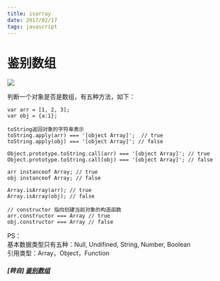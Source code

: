 ```yaml
---
title: isarray
date: 2017/02/17
tags: javascript
---
```


# 鉴别数组 #
![](https://mmbiz.qpic.cn/mmbiz_jpg/0vF1DtfHb3F22ruqIzJNWgnugCYFB4eOy83XFBiaS39FuXujVjpvicCMA1gNE3IIrInwmpExmfnRg0vcEVWwEHSg/0?wx_fmt=jpeg)

判断一个对象是否是数组，有五种方法，如下：  
```
var arr = [1, 2, 3];
var obj = {a:1};

toString返回对象的字符串表示
toString.apply(arr) === '[object Array]';  // true
toString.apply(obj) === '[object Array]'; // false

Object.prototype.toString.call(arr) === '[object Array]'; // true
Object.prototype.toString.call(obj) === '[object Array]'; // false

arr instanceof Array; // true
obj instanceof Array; // false

Array.isArray(arr); // true
Array.isArray(obj); // false

// constructor 指向创建当前对象的构造函数
arr.constructor === Array // true
obj.constructor === Array // false
```

PS：  
基本数据类型只有五种：Null, Undifined, String, Number, Boolean  
引用类型：Array，Object，Function  

##### [转自] [鉴别数组](https://mp.weixin.qq.com/s?__biz=MzI3NTQ5NTE5Mw==&mid=2247483777&idx=1&sn=afaa43f8aeda14494fc1f0548bea5f4a&chksm=eb02a1f7dc7528e1ad1de8480cc960950aaf4fb48481a707c2b4049e8cf38a4f9869671abdd5&mpshare=1&scene=1&srcid=0628bOSEN5a1yDfO54Rz1qKb&key=d8aade18608a3d7081d281c4945d2a5ae2411e3cdb859bc5aef4f6045ad3c7c0b8f450da58d17806dda7df259b7ee472994a556c047ce7c8259165fbda1baf5614aa0777c33d4c2fb4ee1835056faa60&ascene=0&uin=NzgyNzAwMTAx&devicetype=iMac+MacBookPro12%2C1+OSX+OSX+10.12.4+build&version=12020610&nettype=WIFI&lang=zh_CN&fontScale=100&pass_ticket=3r5tdwajo%2Bn%2FJyql48TdVB%2FIyWmFLBAbbtRIhDbY8dpbaiMNp6ziZZAl21WufchK)